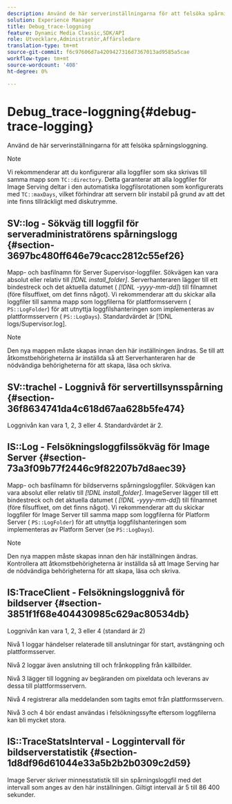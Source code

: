 ```yaml
---
description: Använd de här serverinställningarna för att felsöka spårningsloggning.
solution: Experience Manager
title: Debug_trace-loggning
feature: Dynamic Media Classic,SDK/API
role: Utvecklare,Administratör,Affärsledare
translation-type: tm+mt
source-git-commit: f6c97606d7a4209427316d7367013ad9585a5cae
workflow-type: tm+mt
source-wordcount: '408'
ht-degree: 0%

---
```



# Debug_trace-loggning{#debug-trace-logging}

Använd de här serverinställningarna för att felsöka spårningsloggning.

>[!NOTE]
>
>Vi rekommenderar att du konfigurerar alla loggfiler som ska skrivas till samma mapp som `TC::directory`. Detta garanterar att alla loggfiler för Image Serving deltar i den automatiska loggfilsrotationen som konfigurerats med `TC::maxDays`, vilket förhindrar att servern blir instabil på grund av att det inte finns tillräckligt med diskutrymme.

## SV::log - Sökväg till loggfil för serveradministratörens spårningslogg {#section-3697bc480ff646e79cacc2812c55ef26}

Mapp- och basfilnamn för Server Supervisor-loggfiler. Sökvägen kan vara absolut eller relativ till *[!DNL install_folder]*. Serverhanteraren lägger till ett bindestreck och det aktuella datumet ( *[!DNL -yyyy-mm-dd]*) till filnamnet (före filsuffixet, om det finns något). Vi rekommenderar att du skickar alla loggfiler till samma mapp som loggfilerna för plattformsservern ( `PS::LogFolder`) för att utnyttja loggfilshanteringen som implementeras av plattformsservern ( `PS::LogDays`). Standardvärdet är [!DNL logs/Supervisor.log].

>[!NOTE]
>
>Den nya mappen måste skapas innan den här inställningen ändras. Se till att åtkomstbehörigheterna är inställda så att Serverhanteraren har de nödvändiga behörigheterna för att skapa, läsa och skriva.

## SV::trachel - Loggnivå för servertillsynsspårning {#section-36f8634741da4c618d67aa628b5fe474}

Loggnivån kan vara 1, 2, 3 eller 4. Standardvärdet är 2.

## IS::Log - Felsökningsloggfilssökväg för Image Server {#section-73a3f09b77f2446c9f82207b7d8aec39}

Mapp- och basfilnamn för bildserverns spårningsloggfiler. Sökvägen kan vara absolut eller relativ till *[!DNL install_folder]*. ImageServer lägger till ett bindestreck och det aktuella datumet ( *[!DNL -yyyy-mm-dd]*) till filnamnet (före filsuffixet, om det finns något). Vi rekommenderar att du skickar loggfiler för Image Server till samma mapp som loggfilerna för Platform Server ( `PS::LogFolder`) för att utnyttja loggfilshanteringen som implementeras av Platform Server (se `PS::LogDays`).

>[!NOTE]
>
>Den nya mappen måste skapas innan den här inställningen ändras. Kontrollera att åtkomstbehörigheterna är inställda så att Image Serving har de nödvändiga behörigheterna för att skapa, läsa och skriva.

## IS:TraceClient - Felsökningsloggnivå för bildserver {#section-3851f1f68e404430985c629ac80534db}

Loggnivån kan vara 1, 2, 3 eller 4 (standard är 2)

Nivå 1 loggar händelser relaterade till anslutningar för start, avstängning och plattformsserver.

Nivå 2 loggar även anslutning till och frånkoppling från källbilder.

Nivå 3 lägger till loggning av begäranden om pixeldata och leverans av dessa till plattformsservern.

Nivå 4 registrerar alla meddelanden som tagits emot från plattformsservern.

Nivå 3 och 4 bör endast användas i felsökningssyfte eftersom loggfilerna kan bli mycket stora.

## IS::TraceStatsInterval - Loggintervall för bildserverstatistik {#section-1d8df96d61044e33a5b2b2b0309c2d59}

Image Server skriver minnesstatistik till sin spårningsloggfil med det intervall som anges av den här inställningen. Giltigt intervall är 5 till 86 400 sekunder.
